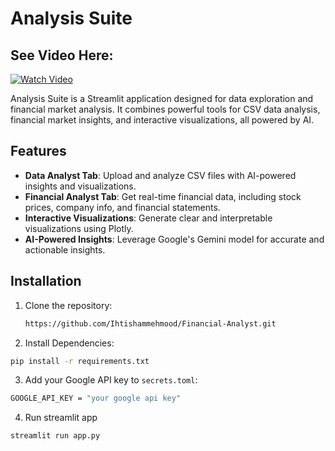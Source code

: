 # Analysis Suite

## See Video Here:
[![Watch Video](https://github.com/user-attachments/assets/615520cc-68fc-4884-b9d2-e75ab7bcaa01)]([[https://youtu.be/O2GjHWSjN6Y](https://www.youtube.com/watch?v=O2GjHWSjN6Y)](https://www.youtube.com/watch?v=O2GjHWSjN6Y))




Analysis Suite is a Streamlit application designed for data exploration and financial market analysis. It combines powerful tools for CSV data analysis, financial market insights, and interactive visualizations, all powered by AI.

## Features

- **Data Analyst Tab**: Upload and analyze CSV files with AI-powered insights and visualizations.
- **Financial Analyst Tab**: Get real-time financial data, including stock prices, company info, and financial statements.
- **Interactive Visualizations**: Generate clear and interpretable visualizations using Plotly.
- **AI-Powered Insights**: Leverage Google's Gemini model for accurate and actionable insights.

## Installation

1. Clone the repository:
   ```bash
   https://github.com/Ihtishammehmood/Financial-Analyst.git
   ```

2. Install Dependencies:
```bash
pip install -r requirements.txt
```
3. Add your Google API key to `secrets.toml`:
```bash
GOOGLE_API_KEY = "your google api key"
```
4. Run streamlit app
```bash
streamlit run app.py
```

